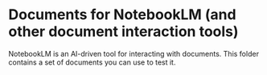 # Documents for NotebookLM (and other document interaction tools)

NotebookLM is an AI-driven tool for interacting with documents. This folder contains a set of documents you can use to test it. 

